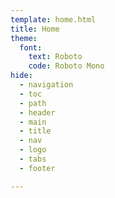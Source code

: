 ```yaml
---
template: home.html
title: Home
theme:
  font:
    text: Roboto 
    code: Roboto Mono  
hide:
  - navigation
  - toc
  - path
  - header
  - main
  - title
  - nav
  - logo
  - tabs
  - footer

---
```

#